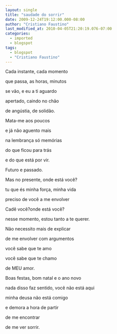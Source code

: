 ```yaml
---
layout: single
title: "saudade do sorrir"
date: 2009-12-24T19:12:00.000-08:00
author: "Cristiano Faustino"
last_modified_at: 2010-04-05T21:20:19.076-07:00
categories:
  - imported
  - blogspot
tags:
  - blogspot
  - "Cristiano Faustino"
---
```


Cada instante, cada momento

que passa, as horas, minutos

se vão, e eu a ti aguardo

apertado, caindo no chão

de angústia, de solidão.



Mata-me aos poucos

e já não aguento mais

na lembrança só memórias

do que ficou para trás

e do que está por vir.

Futuro e passado.



Mas no presente, onde está você?

tu que és minha força, minha vida 

preciso de você a me envolver

Cadê você?onde está você?

nesse momento, estou tanto a te querer.



Não necessito mais de explicar

de me envolver com argumentos

você sabe que te amo

você sabe que te chamo

de MEU amor.



Boas festas, bom natal e o ano novo

nada disso faz sentido, você não está aqui

minha deusa não está comigo

e demora a hora de partir

de me encontrar

de me ver sorrir.